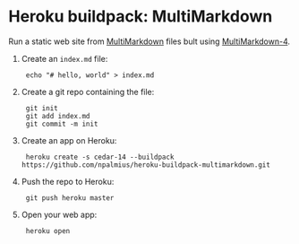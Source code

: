 Heroku buildpack: MultiMarkdown
==========================

Run a static web site from [MultiMarkdown](http://fletcherpenney.net/multimarkdown/) files bult using [MultiMarkdown-4](https://github.com/fletcher/MultiMarkdown-4).

1. Create an `index.md` file:

        echo "# hello, world" > index.md

2. Create a git repo containing the file:

        git init
        git add index.md
        git commit -m init

3. Create an app on Heroku:

        heroku create -s cedar-14 --buildpack https://github.com/npalmius/heroku-buildpack-multimarkdown.git

4. Push the repo to Heroku:

        git push heroku master

5. Open your web app:

        heroku open

